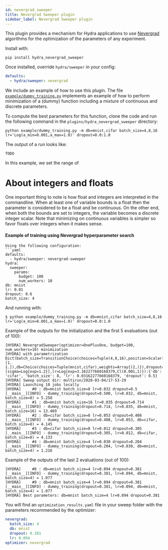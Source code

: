 ```yaml
---
id: nevergrad_sweeper
title: Nevergrad Sweeper plugin
sidebar_label: Nevergrad Sweeper plugin
---
```

This plugin provides a mechanism for Hydra applications to use [Nevergrad](https://github.com/facebookresearch/nevergrad) algorithms for the optimization of the parameters of any experiment.

Install with:

```
pip install hydra_nevergrad_sweeper
```

Once installed, override `hydra/sweeper` in your config:

```yaml
defaults:
  - hydra/sweeper: nevergrad
```

We include an example of how to use this plugin. The file [`example/dummy_training.py`](plugins/hydra_nevergrad_sweeper/example/dummy_training.py) implements an example of how to perform minimization of a (dummy) function including a mixture of continuous and discrete parameters. 

To compute the best parameters for this function, clone the code and run the following command in the `plugins/hydra_nevergrad_sweeper` directory:

```
python example/dummy_training.py -m db=mnist,cifar batch_size=4,8,16 lr='Log(a_min=0.001,a_max=1.0)' dropout=0.0:1.0
```

The output of a run looks like:

```
TODO
```

In this example, we set the range of



# About integers and floats

One important thing to note is how float and integers are interpreted in the commandline. When at least one of variable bounds is a float then the parameter is considered to be a float and be continuous. On the other end, when both the bounds are set to integers, the variable becomes a discrete integer scalar. Note that minimizing on continuous variables is simpler so favor floats over integers when it makes sense.


#### Example of training using Nevergrad hyperparameter search
```
Using the following configuration:
```yaml
defaults:
  - hydra/sweeper: nevergrad-sweeper
hydra:
  sweeper:
    params:
      budget: 100
      num_workers: 10
db: mnist
lr: 0.01
dropout: 0.6
batch_size: 4
```

And running with:
```text
$ python example/dummy_training.py -m db=mnist,cifar batch_size=4,8,16 lr='Log(a_min=0.001,a_max=1.0)' dropout=0.0:1.0
```

Example of the outputs for the initialization and the first 5 evaluations (out of 100):

```text
[HYDRA] NevergradSweeper(optimizer=OnePlusOne, budget=100, num_workers=10) minimization
[HYDRA] with parametrization Dict(batch_size=TransitionChoice(choices=Tuple(4,8,16),position=Scalar[sigma=Log{exp=1.2}],transitions=[1. 1.]),db=Choice(choices=Tuple(mnist,cifar),weights=Array{(2,)}),dropout=Scalar{Cl(0,1)}[sigma=Log{exp=1.2}],lr=Log{exp=3.162277660168379,Cl(0.001,1)}):{'db': 'cifar', 'batch_size': 8, 'lr': 0.03162277660168379, 'dropout': 0.5}
[HYDRA] Sweep output dir: multirun/2020-03-04/17-53-29
[HYDRA] Launching 10 jobs locally
[HYDRA] 	#0 : db=mnist batch_size=8 lr=0.032 dropout=0.5
[__main__][INFO] - dummy_training(dropout=0.500, lr=0.032, db=mnist, batch_size=8) = 5.258
[HYDRA] 	#1 : db=mnist batch_size=16 lr=0.035 dropout=0.714
[__main__][INFO] - dummy_training(dropout=0.714, lr=0.035, db=mnist, batch_size=16) = 13.469
[HYDRA] 	#2 : db=cifar batch_size=8 lr=0.053 dropout=0.408
[__main__][INFO] - dummy_training(dropout=0.408, lr=0.053, db=cifar, batch_size=8) = 4.145
[HYDRA] 	#3 : db=cifar batch_size=8 lr=0.012 dropout=0.305
[__main__][INFO] - dummy_training(dropout=0.305, lr=0.012, db=cifar, batch_size=8) = 4.133
[HYDRA] 	#4 : db=mnist batch_size=4 lr=0.030 dropout=0.204
[__main__][INFO] - dummy_training(dropout=0.204, lr=0.030, db=mnist, batch_size=4) = 1.216
```


Example of the outputs of the last 2 evaluations (out of 100):
```text
[HYDRA] 	#8 : db=mnist batch_size=4 lr=0.094 dropout=0.381
[__main__][INFO] - dummy_training(dropout=0.381, lr=0.094, db=mnist, batch_size=4) = 1.077
[HYDRA] 	#9 : db=mnist batch_size=4 lr=0.094 dropout=0.381
[__main__][INFO] - dummy_training(dropout=0.381, lr=0.094, db=mnist, batch_size=4) = 1.077
[HYDRA] Best parameters: db=mnist batch_size=4 lr=0.094 dropout=0.381
```


You will find an `optimization_results.yaml` file in your sweep folder with the parameters recommended by the optimizer:
```yaml
nevergrad:
  batch_size: 4
  db: mnist
  dropout: 0.381
  lr: 0.094
optimizer: nevergrad
```
